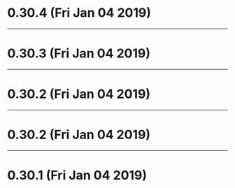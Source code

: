 # 0.30.4 (Fri Jan 04 2019)



---

# 0.30.3 (Fri Jan 04 2019)



---

# 0.30.2 (Fri Jan 04 2019)



---

# 0.30.2 (Fri Jan 04 2019)



---

# 0.30.1 (Fri Jan 04 2019)

